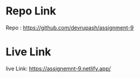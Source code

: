 # Repo Link
Repo : https://github.com/devrupash/assignment-9
# Live Link
live Link: https://assignemnt-9.netlify.app/
